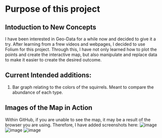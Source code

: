 # Purpose of this project

## Intoduction to New Concepts
  I have been interested in Geo-Data for a while now and decided to give it a try. After learning from a frew videos and webpages, I decided to use Folium for this project.
  Through this, I have not only learned how to plot the points and create the interactive map, but also manipulate and replace data to make it easier to create the desired outcome. 

## Current Intended additions:
  1. Bar graph relating to the colors of the squirrels. Meant to compare the abundance of each type.

## Images of the Map in Action
  Within GitHub, if you are unable to see the map, it may be a result of the browser you are using. Therefore, I have added screenshots here:
  ![image](https://github.com/Elizabeth-Fitz/Data_and_Maps/assets/113856074/c75c4bcb-e69d-400d-bae4-9d84e79fe35f)
  ![image](https://github.com/Elizabeth-Fitz/Data_and_Maps/assets/113856074/ddf26a04-1e55-4e6f-b4d6-e197fb80c051)
  ![image](https://github.com/Elizabeth-Fitz/Data_and_Maps/assets/113856074/00e6d43b-f7d6-4744-aadd-4ace693aabde)


